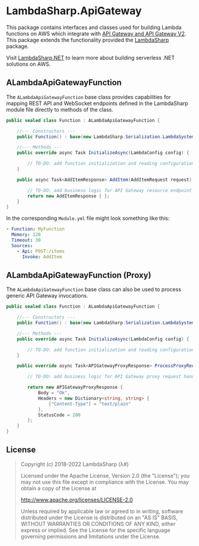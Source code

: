 # LambdaSharp.ApiGateway

This package contains interfaces and classes used for building Lambda functions on AWS which integrate with [API Gateway and API Gateway V2](https://docs.aws.amazon.com/apigateway/latest/developerguide/welcome.html). This package extends the functionality provided the [LambdaSharp](https://www.nuget.org/packages/LambdaSharp/) package.

Visit [LambdaSharp.NET](https://lambdasharp.net/) to learn more about building serverless .NET solutions on AWS.

## ALambdaApiGatewayFunction

The `ALambdaApiGatewayFunction` base class provides capabilities for mapping REST API and WebSocket endpoints defined in the LambdaSharp module file directly to methods of the class.

```csharp
public sealed class Function : ALambdaApiGatewayFunction {

    //--- Constructors ---
    public Function() : base(new LambdaSharp.Serialization.LambdaSystemTextJsonSerializer()) { }

    //--- Methods ---
    public override async Task InitializeAsync(LambdaConfig config) {

        // TO-DO: add function initialization and reading configuration settings
    }

    public async Task<AddItemResponse> AddItem(AddItemRequest request) {

        // TO-DO: add business logic for API Gateway resource endpoint
        return new AddItemResponse { };
    }
}
```

In the corresponding `Module.yml` file might look something like this:
```yaml
- Function: MyFunction
  Memory: 128
  Timeout: 30
  Sources:
    - Api: POST:/items
      Invoke: AddItem
```

## ALambdaApiGatewayFunction (Proxy)

The `ALambdaApiGatewayFunction` base class can also be used to process generic API Gateway invocations.

```csharp
public sealed class Function : ALambdaApiGatewayFunction {

    //--- Constructors ---
    public Function() : base(new LambdaSharp.Serialization.LambdaSystemTextJsonSerializer()) { }

    //--- Methods ---
    public override async Task InitializeAsync(LambdaConfig config) {

        // TO-DO: add function initialization and reading configuration settings
    }

    public override async Task<APIGatewayProxyResponse> ProcessProxyRequestAsync(APIGatewayProxyRequest request) {

        // TO-DO: add business logic for API Gateway proxy request handling

        return new APIGatewayProxyResponse {
            Body = "Ok",
            Headers = new Dictionary<string, string> {
                ["Content-Type"] = "text/plain"
            },
            StatusCode = 200
        };
    }
}
```

## License

> Copyright (c) 2018-2022 LambdaSharp (λ#)
>
> Licensed under the Apache License, Version 2.0 (the "License");
> you may not use this file except in compliance with the License.
> You may obtain a copy of the License at
>
> http://www.apache.org/licenses/LICENSE-2.0
>
> Unless required by applicable law or agreed to in writing, software
> distributed under the License is distributed on an "AS IS" BASIS,
> WITHOUT WARRANTIES OR CONDITIONS OF ANY KIND, either express or implied.
> See the License for the specific language governing permissions and
> limitations under the License.
